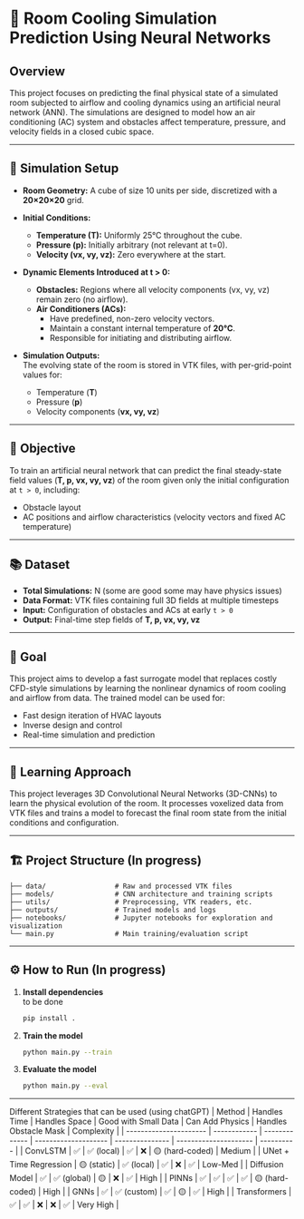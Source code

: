 # 🧊 Room Cooling Simulation Prediction Using Neural Networks

## Overview

This project focuses on predicting the final physical state of a simulated room subjected to airflow and cooling dynamics using an artificial neural network (ANN). The simulations are designed to model how an air conditioning (AC) system and obstacles affect temperature, pressure, and velocity fields in a closed cubic space.

---

## 🧱 Simulation Setup

- **Room Geometry:** A cube of size 10 units per side, discretized with a **20×20×20** grid.

- **Initial Conditions:**
  - **Temperature (T):** Uniformly 25°C throughout the cube.
  - **Pressure (p):** Initially arbitrary (not relevant at t=0).
  - **Velocity (vx, vy, vz):** Zero everywhere at the start.

- **Dynamic Elements Introduced at t > 0:**
  - **Obstacles:** Regions where all velocity components (vx, vy, vz) remain zero (no airflow).
  - **Air Conditioners (ACs):**
    - Have predefined, non-zero velocity vectors.
    - Maintain a constant internal temperature of **20°C**.
    - Responsible for initiating and distributing airflow.

- **Simulation Outputs:**  
  The evolving state of the room is stored in VTK files, with per-grid-point values for:
  - Temperature (**T**)
  - Pressure (**p**)
  - Velocity components (**vx, vy, vz**)

---

## 🎯 Objective

To train an artificial neural network that can predict the final steady-state field values (**T, p, vx, vy, vz**) of the room given only the initial configuration at `t > 0`, including:
- Obstacle layout  
- AC positions and airflow characteristics (velocity vectors and fixed AC temperature)

---

## 📚 Dataset

- **Total Simulations:** N (some are good some may have physics issues) 
- **Data Format:** VTK files containing full 3D fields at multiple timesteps  
- **Input:** Configuration of obstacles and ACs at early `t > 0`  
- **Output:** Final-time step fields of **T, p, vx, vy, vz**

---

## 🚀 Goal

This project aims to develop a fast surrogate model that replaces costly CFD-style simulations by learning the nonlinear dynamics of room cooling and airflow from data. The trained model can be used for:
- Fast design iteration of HVAC layouts  
- Inverse design and control  
- Real-time simulation and prediction

---

## 🧠 Learning Approach

This project leverages 3D Convolutional Neural Networks (3D-CNNs) to learn the physical evolution of the room. It processes voxelized data from VTK files and trains a model to forecast the final room state from the initial conditions and configuration.

---

## 🏗️ Project Structure (In progress)

```
├── data/                 # Raw and processed VTK files
├── models/               # CNN architecture and training scripts
├── utils/                # Preprocessing, VTK readers, etc.
├── outputs/              # Trained models and logs
├── notebooks/            # Jupyter notebooks for exploration and visualization
└── main.py               # Main training/evaluation script
```

---

## ⚙️ How to Run  (In progress)

1. **Install dependencies**  
   to be done
   ```bash
   pip install .
   ```

2. **Train the model**

   ```bash
   python main.py --train
   ```

3. **Evaluate the model**

   ```bash
   python main.py --eval
   ```

---
Different Strategies that can be used (using chatGPT)
| Method                 | Handles Time | Handles Space | Good with Small Data | Can Add Physics | Handles Obstacle Mask | Complexity |
| ---------------------- | ------------ | ------------- | -------------------- | --------------- | --------------------- | ---------- |
| ConvLSTM               | ✅            | ✅ (local)     | ✅                    | ❌               | 🟡 (hard-coded)       | Medium     |
| UNet + Time Regression | 🟡 (static)  | ✅ (local)     | ✅                    | ❌               | ✅                     | Low-Med    |
| Diffusion Model        | ✅            | ✅ (global)    | 🟡                   | ❌               | ✅                     | High       |
| PINNs                  | ✅            | ✅             | ✅                    | ✅               | 🟡 (hard-coded)       | High       |
| GNNs                   | ✅            | ✅ (custom)    | ✅                    | 🟡              | ✅                     | High       |
| Transformers           | ✅            | ✅             | ❌                    | ❌               | ✅                     | Very High  |

 

